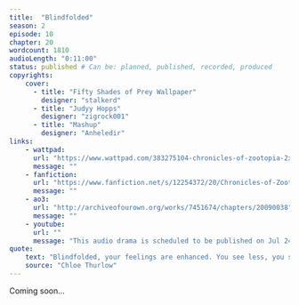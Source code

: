 ```yaml
---
title:  "Blindfolded"
season: 2
episode: 10
chapter: 20
wordcount: 1810
audioLength: "0:11:00"
status: published # Can be: planned, published, recorded, produced
copyrights:
    cover:
      - title: "Fifty Shades of Prey Wallpaper"
        designer: "stalkerd"
      - title: "Judyy Hopps"
        designer: "zigrock001"
      - title: "Mashup"
        designer: "Anheledir"
links:
    - wattpad:
      url: "https://www.wattpad.com/383275104-chronicles-of-zootopia-2x10-blindfolded"
      message: ""
    - fanfiction:
      url: "https://www.fanfiction.net/s/12254372/20/Chronicles-of-Zootopia"
      message: ""
    - ao3:
      url: "http://archiveofourown.org/works/7451674/chapters/20090038"
      message: ""
    - youtube:
      url: ""
      message: "This audio drama is scheduled to be published on Jul 24, 2017!"
quote:
    text: "Blindfolded, your feelings are enhanced. You see less, you see nothing, but you feel more. You feel everything."
    source: "Chloe Thurlow"
---
```

Coming soon...
